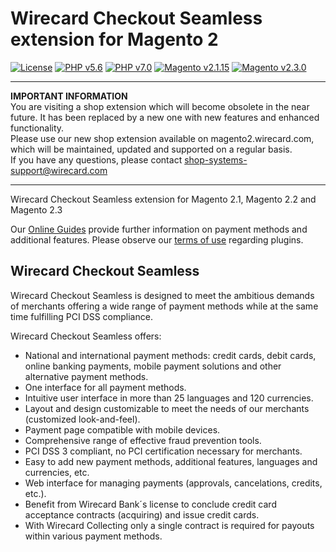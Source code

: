 ﻿# Wirecard Checkout Seamless extension for Magento 2

[![License](https://img.shields.io/badge/license-GPLv2-blue.svg)](https://raw.githubusercontent.com/wirecard/Magento2-WCP/master/LICENSE)
[![PHP v5.6](https://img.shields.io/badge/php-v5.6-yellow.svg)](http://www.php.net)
[![PHP v7.0](https://img.shields.io/badge/php-v7.0-yellow.svg)](http://www.php.net)
[![Magento v2.1.15](https://img.shields.io/badge/magento-v2.1.15-green.svg)](https://magento.com/)
[![Magento v2.3.0](https://img.shields.io/badge/magento-v2.3.0-green.svg)](https://magento.com/)

----
**IMPORTANT INFORMATION**  
You are visiting a shop extension which will become obsolete in the near future. It has been replaced by a new one with new features and enhanced functionality.   
Please use our new shop extension available on magento2.wirecard.com, which will be maintained, updated and supported on a regular basis.  
If you have any questions, please contact shop-systems-support@wirecard.com

----

Wirecard Checkout Seamless extension for Magento 2.1, Magento 2.2 and Magento 2.3

Our [Online Guides](https://guides.wirecard.at/) provide further information on payment methods and additional features. Please observe our [terms of use](https://guides.wirecard.at/shop_plugins:info#terms_of_use) regarding plugins.

## Wirecard Checkout Seamless
Wirecard Checkout Seamless is designed to meet the ambitious demands of merchants offering a wide range of payment methods while at the same time fulfilling PCI DSS compliance.

Wirecard Checkout Seamless offers:
- National and international payment methods: credit cards, debit cards, online banking payments, mobile payment solutions and other alternative payment methods.
- One interface for all payment methods.
- Intuitive user interface in more than 25 languages and 120 currencies.
- Layout and design customizable to meet the needs of our merchants (customized look-and-feel).
- Payment page compatible with mobile devices.
- Comprehensive range of effective fraud prevention tools.
- PCI DSS 3 compliant, no PCI certification necessary for merchants.
- Easy to add new payment methods, additional features, languages and currencies, etc.
- Web interface for managing payments (approvals, cancelations, credits, etc.).
- Benefit from Wirecard Bank´s license to conclude credit card acceptance contracts (acquiring) and issue credit cards.
- With Wirecard Collecting only a single contract is required for payouts within various payment methods.
